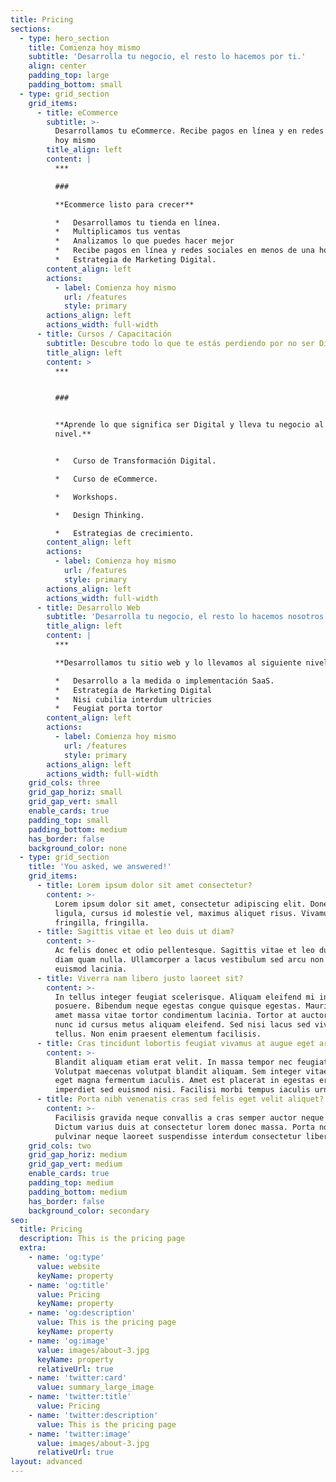 ```yaml
---
title: Pricing
sections:
  - type: hero_section
    title: Comienza hoy mismo
    subtitle: 'Desarrolla tu negocio, el resto lo hacemos por ti.'
    align: center
    padding_top: large
    padding_bottom: small
  - type: grid_section
    grid_items:
      - title: eCommerce
        subtitle: >-
          Desarrollamos tu eCommerce. Recibe pagos en línea y en redes sociales
          hoy mismo
        title_align: left
        content: |
          ***

          ###

          **Ecommerce listo para crecer**

          *   Desarrollamos tu tienda en línea.
          *   Multiplicamos tus ventas
          *   Analizamos lo que puedes hacer mejor
          *   Recibe pagos en línea y redes sociales en menos de una hora
          *   Estrategia de Marketing Digital. 
        content_align: left
        actions:
          - label: Comienza hoy mismo
            url: /features
            style: primary
        actions_align: left
        actions_width: full-width
      - title: Cursos / Capacitación
        subtitle: Descubre todo lo que te estás perdiendo por no ser Digital.
        title_align: left
        content: >
          ***


          ###


          **Aprende lo que significa ser Digital y lleva tu negocio al siguiente
          nivel.**


          *   Curso de Transformación Digital.

          *   Curso de eCommerce.

          *   Workshops.

          *   Design Thinking.

          *   Estrategias de crecimiento.
        content_align: left
        actions:
          - label: Comienza hoy mismo
            url: /features
            style: primary
        actions_align: left
        actions_width: full-width
      - title: Desarrollo Web
        subtitle: 'Desarrolla tu negocio, el resto lo hacemos nosotros.'
        title_align: left
        content: |
          ***

          **Desarrollamos tu sitio web y lo llevamos al siguiente nivel.**

          *   Desarrollo a la medida o implementación SaaS.
          *   Estrategía de Marketing Digital
          *   Nisi cubilia interdum ultricies
          *   Feugiat porta tortor
        content_align: left
        actions:
          - label: Comienza hoy mismo
            url: /features
            style: primary
        actions_align: left
        actions_width: full-width
    grid_cols: three
    grid_gap_horiz: small
    grid_gap_vert: small
    enable_cards: true
    padding_top: small
    padding_bottom: medium
    has_border: false
    background_color: none
  - type: grid_section
    title: 'You asked, we answered!'
    grid_items:
      - title: Lorem ipsum dolor sit amet consectetur?
        content: >-
          Lorem ipsum dolor sit amet, consectetur adipiscing elit. Donec nisl
          ligula, cursus id molestie vel, maximus aliquet risus. Vivamus in nibh
          fringilla, fringilla.
      - title: Sagittis vitae et leo duis ut diam?
        content: >-
          Ac felis donec et odio pellentesque. Sagittis vitae et leo duis ut
          diam quam nulla. Ullamcorper a lacus vestibulum sed arcu non odio
          euismod lacinia.
      - title: Viverra nam libero justo laoreet sit?
        content: >-
          In tellus integer feugiat scelerisque. Aliquam eleifend mi in nulla
          posuere. Bibendum neque egestas congue quisque egestas. Mauris sit
          amet massa vitae tortor condimentum lacinia. Tortor at auctor urna
          nunc id cursus metus aliquam eleifend. Sed nisi lacus sed viverra
          tellus. Non enim praesent elementum facilisis.
      - title: Cras tincidunt lobortis feugiat vivamus at augue eget arcu?
        content: >-
          Blandit aliquam etiam erat velit. In massa tempor nec feugiat.
          Volutpat maecenas volutpat blandit aliquam. Sem integer vitae justo
          eget magna fermentum iaculis. Amet est placerat in egestas erat
          imperdiet sed euismod nisi. Facilisi morbi tempus iaculis urna.
      - title: Porta nibh venenatis cras sed felis eget velit aliquet?
        content: >-
          Facilisis gravida neque convallis a cras semper auctor neque vitae.
          Dictum varius duis at consectetur lorem donec massa. Porta non
          pulvinar neque laoreet suspendisse interdum consectetur libero.
    grid_cols: two
    grid_gap_horiz: medium
    grid_gap_vert: medium
    enable_cards: true
    padding_top: medium
    padding_bottom: medium
    has_border: false
    background_color: secondary
seo:
  title: Pricing
  description: This is the pricing page
  extra:
    - name: 'og:type'
      value: website
      keyName: property
    - name: 'og:title'
      value: Pricing
      keyName: property
    - name: 'og:description'
      value: This is the pricing page
      keyName: property
    - name: 'og:image'
      value: images/about-3.jpg
      keyName: property
      relativeUrl: true
    - name: 'twitter:card'
      value: summary_large_image
    - name: 'twitter:title'
      value: Pricing
    - name: 'twitter:description'
      value: This is the pricing page
    - name: 'twitter:image'
      value: images/about-3.jpg
      relativeUrl: true
layout: advanced
---
```

